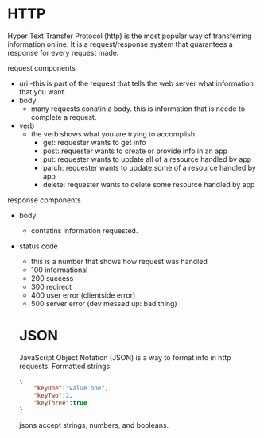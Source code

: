 # HTTP
Hyper Text Transfer Protocol (http) is the most popular way of transferring information online. It is a request/response system that guarantees a response for every request made.

request components
- uri
    -this is part of the request that tells the web server what information that you want.
- body
    - many requests conatin a body. this is information that is neede to complete a request.
- verb
    - the verb shows what you are trying to accomplish
        - get: requester wants to get info
        - post: requester wants to create or provide info in an app
        - put: requester wants to update all of a resource handled by app
        - parch: requester wants to update some of a resource handled by app
        - delete: requester wants to delete some resource handled by app

response components
- body
    - contatins information requested.
- status code
    - this is a number that shows how request was handled
    - 100 informational
    - 200 success
    - 300 redirect
    - 400 user error (clientside error)
    - 500 server error (dev messed up: bad thing)

    # JSON
    JavaScript Object Notation (JSON) is a way to format info in http requests. Formatted strings

    ```json
    {
        "keyOne":"value one",
        "keyTwo":2,
        "keyThree":true
    }
    ```
    jsons accept strings, numbers, and booleans.